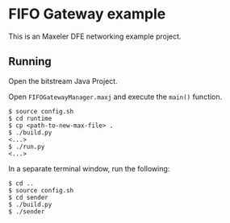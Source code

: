 # FIFO Gateway example

This is an Maxeler DFE networking example project.

## Running

Open the bitstream Java Project.

Open `FIFOGatewayManager.maxj` and execute the `main()` function.

```
$ source config.sh
$ cd runtime
$ cp <path-to-new-max-file> .
$ ./build.py
<...>
$ ./run.py
<...>
```

In a separate terminal window, run the following:

```
$ cd ..
$ source config.sh
$ cd sender
$ ./build.py
$ ./sender
```
